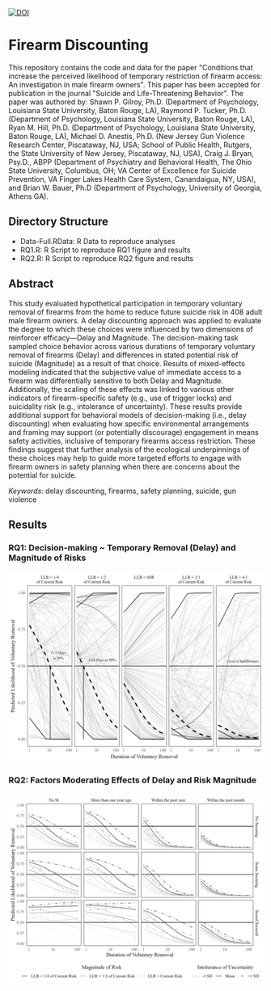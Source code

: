 [![DOI](https://zenodo.org/badge/894000373.svg)](https://zenodo.org/badge/latestdoi/894000373)

# Firearm Discounting

This repository contains the code and data for the paper "Conditions that increase the perceived likelihood of temporary restriction of firearm access: An investigation in male firearm owners". This paper has been accepted for publication in the journal "Suicide and Life-Threatening Behavior". The paper was authored by: Shawn P. Gilroy, Ph.D. (Department of Psychology, Louisiana State University, Baton Rouge, LA), Raymond P. Tucker, Ph.D. (Department of Psychology, Louisiana State University, Baton Rouge, LA), Ryan M. Hill, Ph.D. (Department of Psychology, Louisiana State University, Baton Rouge, LA), Michael D. Anestis, Ph.D. (New Jersey Gun Violence Research Center, Piscataway, NJ, USA; School of Public Health, Rutgers, the State University of New Jersey, Piscataway, NJ, USA), Craig J. Bryan, Psy.D., ABPP (Department of Psychiatry and Behavioral Health, The Ohio State University, Columbus, OH; VA Center of Excellence for Suicide Prevention, VA Finger Lakes Health Care System, Canandaigua, NY, USA), and Brian W. Bauer, Ph.D (Department of Psychology, University of Georgia, Athens GA).

## Directory Structure

- Data-Full.RData: R Data to reproduce analyses
- RQ1.R: R Script to reproduce RQ1 figure and results
- RQ2.R: R Script to reproduce RQ2 figure and results

## Abstract

This study evaluated hypothetical participation in temporary voluntary removal of firearms from the home to reduce future suicide risk in 408 adult male firearm owners. A delay discounting approach was applied to evaluate the degree to which these choices were influenced by two dimensions of reinforcer efficacy—Delay and Magnitude. The decision-making task sampled choice behavior across various durations of temporary voluntary removal of firearms (Delay) and differences in stated potential risk of suicide (Magnitude) as a result of that choice. Results of mixed-effects modeling indicated that the subjective value of immediate access to a firearm was differentially sensitive to both Delay and Magnitude. Additionally, the scaling of these effects was linked to various other indicators of firearm-specific safety (e.g., use of trigger locks) and suicidality risk (e.g., intolerance of uncertainty). These results provide additional support for behavioral models of decision-making (i.e., delay discounting) when evaluating how specific environmental arrangements and framing may support (or potentially discourage) engagement in means safety activities, inclusive of temporary firearms access restriction. These findings suggest that further analysis of the ecological underpinnings of these choices may help to guide more targeted efforts to engage with firearm owners in safety planning when there are concerns about the potential for suicide.

_Keywords_: delay discounting, firearms, safety planning, suicide, gun violence

## Results

### RQ1: Decision-making ~ Temporary Removal (Delay) and Magnitude of Risks

![Figure for RQ1](figs/Figure%201.png)

### RQ2: Factors Moderating Effects of Delay and Risk Magnitude

![Figure for RQ2](figs/Figure%202.png)
